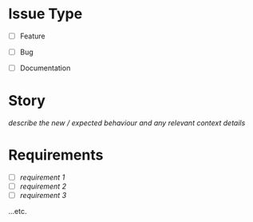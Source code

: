 # Issue Type
- [ ] Feature

- [ ] Bug

- [ ] Documentation

# Story
_describe the new / expected behaviour and any relevant context details_

# Requirements
- [ ] _requirement 1_
- [ ] _requirement 2_
- [ ] _requirement 3_

...etc.